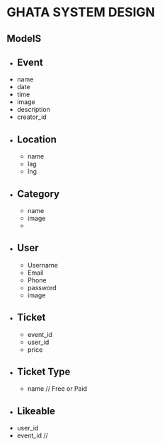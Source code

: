 # GHATA SYSTEM DESIGN
## ModelS
 - ## Event
  - name
  - date 
  - time 
  - image
  - description
  - creator_id 
 - ## Location 
   - name
   - lag 
   - lng
 - ## Category
   - name 
   - image 
   - 
 - ## User
   - Username 
   - Email 
   - Phone 
   - password 
   - image  
 - ## Ticket
   - event_id 
   - user_id
   - price
 - ## Ticket Type
    - name  // Free or Paid
 - ## Likeable
  - user_id
  - event_id //
